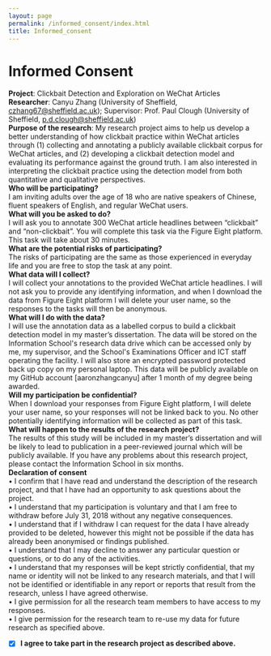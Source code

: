 ```yaml
---
layout: page
permalink: /informed_consent/index.html
title: Informed_consent
---
```


# Informed Consent

**Project**: Clickbait Detection and Exploration on WeChat Articles <br>**Researcher**: Canyu Zhang (University of Sheffield, czhang67@sheffield.ac.uk); Supervisor: Prof. Paul Clough (University of Sheffield, p.d.clough@sheffield.ac.uk) <br>**Purpose of the research**: My research project aims to help us develop a better understanding of how clickbait practice within WeChat articles through (1) collecting and annotating a publicly available clickbait corpus for WeChat articles, and (2) developing a clickbait detection model and evaluating its performance against the ground truth. I am also interested in interpreting the clickbait practice using the detection model from both quantitative and qualitative perspectives. <br>**Who will be participating?**<br>I am inviting adults over the age of 18 who are native speakers of Chinese, fluent speakers of English, and regular WeChat users.<br>**What will you be asked to do?**<br>I will ask you to annotate 300 WeChat article headlines between “clickbait” and “non-clickbait”. You will complete this task via the Figure Eight platform. This task will take about 30 minutes.<br>**What are the potential risks of participating?**<br>The risks of participating are the same as those experienced in everyday life and you are free to stop the task at any point.<br>**What data will I collect?**<br>I will collect your annotations to the provided WeChat article headlines. I will not ask you to provide any identifying information, and when I download the data from Figure Eight platform I will delete your user name, so the responses to the tasks will then be anonymous.<br>**What will I do with the data?**<br>I will use the annotation data as a labelled corpus to build a clickbait detection model in my master’s dissertation. The data will be stored on the Information School's research data drive which can be accessed only by me, my supervisor, and the School's Examinations Officer and ICT staff operating the facility. I will also store an encrypted password protected back up copy on my personal laptop. This data will be publicly available on my GitHub account [aaronzhangcanyu] after 1 month of my degree being awarded.<br>**Will my participation be confidential?**<br>When I download your responses from Figure Eight platform, I will delete your user name, so your responses will not be linked back to you. No other potentially identifying information will be collected as part of this task.<br>**What will happen to the results of the research project?**<br>The results of this study will be included in my master’s dissertation and will be likely to lead to publication in a peer-reviewed journal which will be publicly available. If you have any problems about this research project, please contact the Information School in six months.<br>**Declaration of consent**<br>•	I confirm that I have read and understand the description of the research project, and that I have had an opportunity to ask questions about the project.<br>• I understand that my participation is voluntary and that I am free to withdraw before July 31, 2018 without any negative consequences.<br>• I understand that if I withdraw I can request for the data I have already provided to be deleted, however this might not be possible if the data has already been anonymised or findings published.<br>•	I understand that I may decline to answer any particular question or questions, or to do any of the activities. <br>•	I understand that my responses will be kept strictly confidential, that my name or identity will not be linked to any research materials, and that I will not be identified or identifiable in any report or reports that result from the research, unless I have agreed otherwise.<br>•	I give permission for all the research team members to have access to my responses.<br>•	I give permission for the research team to re-use my data for future research as specified above.<br>
- [x] **I agree to take part in the research project as described above.**
